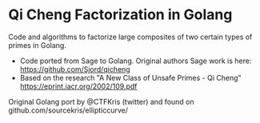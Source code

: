 # Qi Cheng Factorization in Golang

Code and algorithms to factorize large composites of two certain types of primes in Golang.

* Code ported from Sage to Golang. Original authors Sage work is here: https://github.com/Sjord/qicheng
* Based on the research "A New Class of Unsafe Primes - Qi Cheng" https://eprint.iacr.org/2002/109.pdf 

Original Golang port by @CTFKris (twitter) and found on github.com/sourcekris/ellipticcurve/
